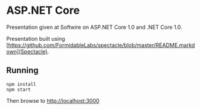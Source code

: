 # ASP.NET Core

Presentation given at Softwire on ASP.NET Core 1.0 and .NET Core 1.0.

Presentation built using [https://github.com/FormidableLabs/spectacle/blob/master/README.markdown](Spectacle).

## Running

```
npm install
npm start
```

Then browse to [http://localhost:3000](http://localhost:3000)